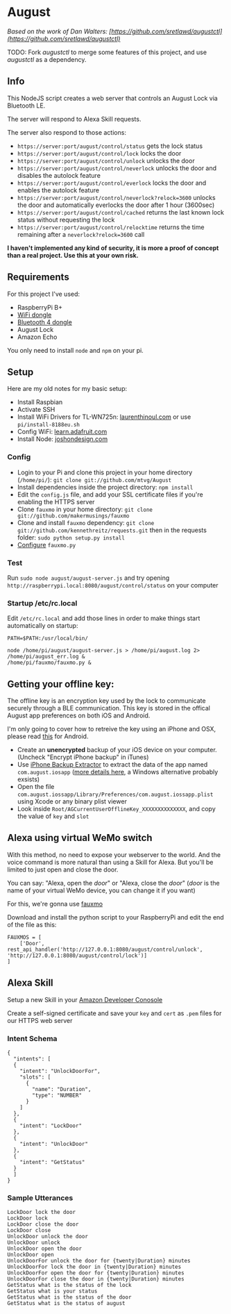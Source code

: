 # August

*Based on the work of Dan Walters: [https://github.com/sretlawd/augustctl](https://github.com/sretlawd/augustctl)*

TODO: Fork *augustctl* to merge some features of this project, and use *augustctl* as a dependency.

## Info
This NodeJS script creates a web server that controls an August Lock via Bluetooth LE.

The server will respond to Alexa Skill requests.

The server also respond to those actions:

 - `https://server:port/august/control/status` gets the lock status
 - `https://server:port/august/control/lock` locks the door
 - `https://server:port/august/control/unlock` unlocks the door
 - `https://server:port/august/control/neverlock` unlocks the door and disables the autolock feature
 - `https://server:port/august/control/everlock` locks the door and enables the autolock feature
 - `https://server:port/august/control/neverlock?relock=3600` unlocks the door and automatically everlocks the door after 1 hour (3600sec)
 - `https://server:port/august/control/cached` returns the last known lock status without requesting the lock 
 - `https://server:port/august/control/relocktime` returns the time remaining after a `neverlock?relock=3600` call
 
**I haven't implemented any kind of security, it is more a proof of concept than a real project. Use this at your own risk.**

## Requirements

For this project I've used:

- RaspberryPi B+
- [WiFi dongle](http://www.amazon.com/gp/product/B008IFXQFU)
- [Bluetooth 4 dongle](http://www.amazon.com/gp/product/B00IMALQ94)
- August Lock
- Amazon Echo

You only need to install `node` and `npm` on your pi.

## Setup

Here are my old notes for my basic setup:

- Install Raspbian
- Activate SSH
- Install WiFi Drivers for TL-WN725n: [laurenthinoul.com](http://laurenthinoul.com/how-to-install-tp-link-tl-wn725n-on-raspberry-pi/) or use `pi/install-8188eu.sh`
- Config WiFi: [learn.adafruit.com](https://learn.adafruit.com/adafruits-raspberry-pi-lesson-3-network-setup/setting-up-wifi-with-occidentalis)
- Install Node: [joshondesign.com](http://joshondesign.com/2013/10/23/noderpi)


### Config


- Login to your Pi and clone this project in your home directory (`/home/pi/`): `git clone git://github.com/mtvg/August`
- Install dependencies inside the project directory: `npm install`
- Edit the `config.js` file, and add your SSL certificate files if you're enabling the HTTPS server
- Clone `fauxmo` in your home directory: `git clone git://github.com/makermusings/fauxmo`
- Clone and install `fauxmo` dependency: `git clone git://github.com/kennethreitz/requests.git` then in the requests folder: `sudo python setup.py install`
- [Configure](#alexa-using-virtual-wemo-switch) `fauxmo.py`

### Test

Run `sudo node august/august-server.js` and try opening `http://raspberrypi.local:8080/august/control/status` on your computer 


### Startup /etc/rc.local

Edit `/etc/rc.local` and add those lines in order to make things start automatically on startup:

```
PATH=$PATH:/usr/local/bin/

node /home/pi/august/august-server.js > /home/pi/august.log 2> /home/pi/august_err.log &
/home/pi/fauxmo/fauxmo.py &
```




## Getting your offline key:
The offline key is an encryption key used by the lock to communicate securely through a BLE communication.
This key is stored in the offical August app preferences on both iOS and Android.

I'm only going to cover how to retreive the key using an iPhone and OSX, please read [this](https://github.com/sretlawd/augustctl#android-phone-with-root) for Android.

- Create an **unencrypted** backup of your iOS device on your computer. (Uncheck "Encrypt iPhone backup" in iTunes)
- Use [iPhone Backup Extractor](http://supercrazyawesome.com/) to extract the data of the app named ```com.august.iosapp``` ([more details here](http://adriansieber.com/how-to-extract-data-from-ios-apps-on-mac-os/), a Windows alternative probably exsists)
- Open the file ```com.august.iossapp/Library/Preferences/com.august.iossapp.plist``` using Xcode or any binary plist viewer
- Look inside ```Root/AGCurrentUserOfflineKey_XXXXXXXXXXXXXX```, and copy the value of ```key``` and ```slot```


## Alexa using virtual WeMo switch

With this method, no need to expose your webserver to the world. And the voice command is more natural than using a Skill for Alexa. But you'll be limited to just open and close the door.

You can say: "Alexa, open the *door*" or "Alexa, close the *door*" (*door* is the name of your virtual WeMo device, you can change it if you want)

For this, we're gonna use [fauxmo](https://github.com/makermusings/fauxmo)

Download and install the python script to your RaspberryPi and edit the end of the file as this:

	FAUXMOS = [
    	['Door', rest_api_handler('http://127.0.0.1:8080/august/control/unlock', 'http://127.0.0.1:8080/august/control/lock')]
	]


## Alexa Skill

Setup a new Skill in your [Amazon Developer Conosole](https://developer.amazon.com/edw/home.html#/skills/list)

Create a self-signed certificate and save your `key` and `cert` as `.pem` files for our HTTPS web server

### Intent Schema

	{
	  "intents": [
      {
        "intent": "UnlockDoorFor",
        "slots": [
          {
            "name": "Duration",
            "type": "NUMBER"
          }
        ]
      },
      {
        "intent": "LockDoor"
      },
      {
        "intent": "UnlockDoor"
      },
      {
        "intent": "GetStatus"
      }
      ]
    }

### Sample Utterances

	LockDoor lock the door
	LockDoor lock
	LockDoor close the door
	LockDoor close
	UnlockDoor unlock the door
	UnlockDoor unlock
	UnlockDoor open the door
	UnlockDoor open
	UnlockDoorFor unlock the door for {twenty|Duration} minutes
	UnlockDoorFor lock the door in {twenty|Duration} minutes
	UnlockDoorFor open the door for {twenty|Duration} minutes
	UnlockDoorFor close the door in {twenty|Duration} minutes
	GetStatus what is the status of the lock
	GetStatus what is your status
	GetStatus what is the status of the door
	GetStatus what is the status of august

 
 
